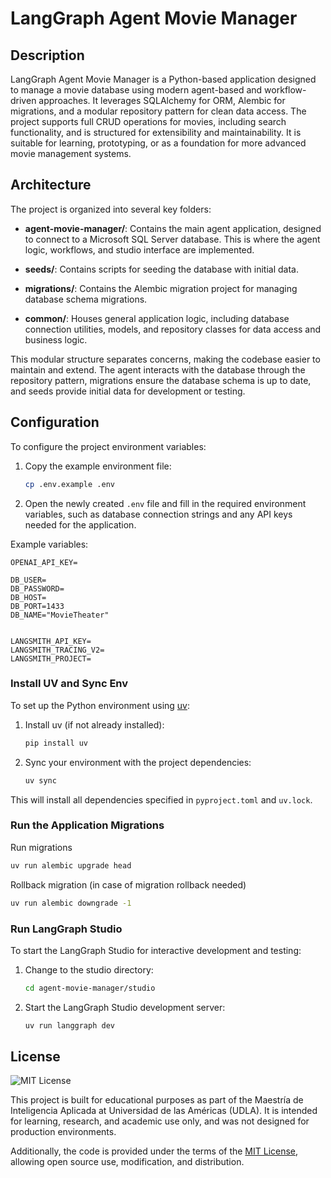 # LangGraph Agent Movie Manager

## Description

LangGraph Agent Movie Manager is a Python-based application designed to manage a movie database using modern agent-based and workflow-driven approaches. It leverages SQLAlchemy for ORM, Alembic for migrations, and a modular repository pattern for clean data access. The project supports full CRUD operations for movies, including search functionality, and is structured for extensibility and maintainability. It is suitable for learning, prototyping, or as a foundation for more advanced movie management systems.

## Architecture

The project is organized into several key folders:

- **agent-movie-manager/**: Contains the main agent application, designed to connect to a Microsoft SQL Server database. This is where the agent logic, workflows, and studio interface are implemented.

- **seeds/**: Contains scripts for seeding the database with initial data.

- **migrations/**: Contains the Alembic migration project for managing database schema migrations.

- **common/**: Houses general application logic, including database connection utilities, models, and repository classes for data access and business logic.

This modular structure separates concerns, making the codebase easier to maintain and extend. The agent interacts with the database through the repository pattern, migrations ensure the database schema is up to date, and seeds provide initial data for development or testing.

## Configuration

To configure the project environment variables:

1. Copy the example environment file:

   ```bash
   cp .env.example .env
   ```

2. Open the newly created `.env` file and fill in the required environment variables, such as database connection strings and any API keys needed for the application.

Example variables:

```
OPENAI_API_KEY=

DB_USER=
DB_PASSWORD=
DB_HOST=
DB_PORT=1433
DB_NAME="MovieTheater"


LANGSMITH_API_KEY=
LANGSMITH_TRACING_V2=
LANGSMITH_PROJECT=
```

### Install UV and Sync Env

To set up the Python environment using [uv](https://github.com/astral-sh/uv):

1. Install uv (if not already installed):

   ```bash
   pip install uv
   ```

2. Sync your environment with the project dependencies:

   ```bash
   uv sync
   ```

This will install all dependencies specified in `pyproject.toml` and `uv.lock`.

### Run the Application Migrations

Run migrations

```bash
uv run alembic upgrade head
```

Rollback migration (in case of migration rollback needed)

```bash
uv run alembic downgrade -1
```

### Run LangGraph Studio

To start the LangGraph Studio for interactive development and testing:

1. Change to the studio directory:

   ```bash
   cd agent-movie-manager/studio
   ```

2. Start the LangGraph Studio development server:

   ```bash
   uv run langgraph dev
   ```

## License

![MIT License](https://img.shields.io/badge/License-MIT-green.svg)

This project is built for educational purposes as part of the Maestría de Inteligencia Aplicada at Universidad de las Américas (UDLA). It is intended for learning, research, and academic use only, and was not designed for production environments.

Additionally, the code is provided under the terms of the [MIT License](LICENSE), allowing open source use, modification, and distribution.
